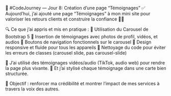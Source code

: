🚀 #CodeJourney — Jour 8: Création d’une page “Témoignages” ✅
Aujourd’hui, j’ai ajouté une page “Témoignages” à mon mini site pour valoriser les retours clients et construire la confiance 📣✨

🔍 Ce que j’ai appris et mis en pratique :
📌 Utilisation du Carousel de Bootstrap 5
📌 Insertion de témoignages avec photos de profil, vidéos, et audios
📌 Boutons de navigation fonctionnels sur le carousel
📌 Design responsive et fluide pour tous les appareils
📌 Nettoyage du code pour éviter les erreurs de classes (carousel slide, pas carousel-slide)

🎥 J’ai utilisé des témoignages vidéos/audio (TikTok, audio web) pour rendre la page plus vivante.
🎨 Et j’ai stylisé chaque témoignage dans une carte bien structurée.

🎯 Objectif : renforcer ma crédibilité et montrer l’impact de mes services à travers la voix des autres.
